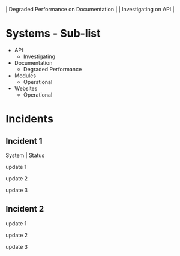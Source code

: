 <link href="table.css" rel="stylesheet">
<link href="list.css" rel="stylesheet">
<link href="sublist.css" rel="stylesheet">

| <span class="degraded-perf panel"> Degraded Performance on Documentation </span> |
| <span class="investigating panel"> Investigating on API </span> |

# Systems - Sub-list
* API
  * <span class="investigating status"> Investigating </span>
* Documentation
  * <span class="degraded-perf status"> Degraded Performance </span>
* Modules
  * Operational
* Websites
  * Operational

# Incidents

## Incident 1
System | Status

update 1

update 2

update 3

## Incident 2

update 1

update 2

update 3
